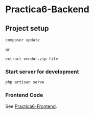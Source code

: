 # Practica6-Backend

## Project setup
```
composer update
```
or
```
extract vendor.zip file
```

### Start server for development
```
php artisan serve
```

### Frontend Code
See [Practica6-Frontend](https://github.com/tavaresjoshua8/Practica6-Frontend).
